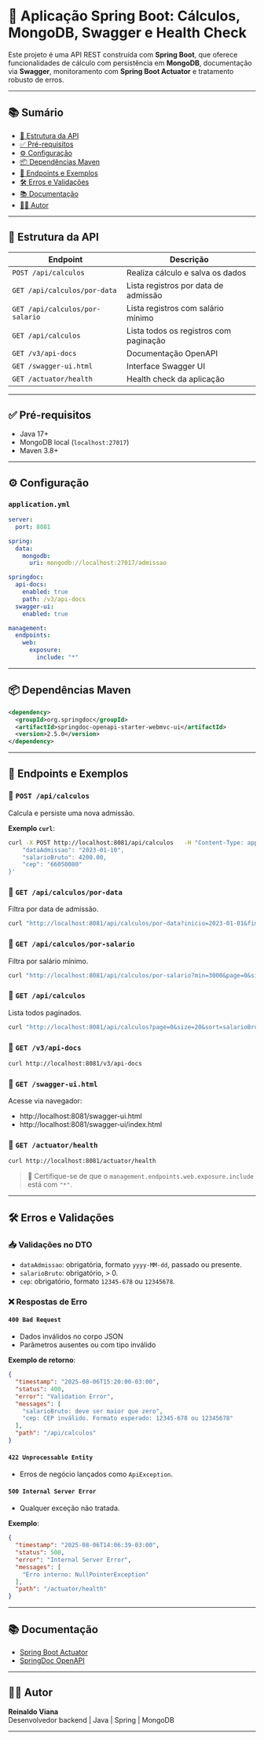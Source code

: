 # 🧮 Aplicação Spring Boot: Cálculos, MongoDB, Swagger e Health Check

Este projeto é uma API REST construída com **Spring Boot**, que oferece funcionalidades de cálculo com persistência em **MongoDB**, documentação via **Swagger**, monitoramento com **Spring Boot Actuator** e tratamento robusto de erros.

---

## 📚 Sumário

- [📁 Estrutura da API](#-estrutura-da-api)
- [✅ Pré-requisitos](#-pré-requisitos)
- [⚙️ Configuração](#️-configuração)
- [📦 Dependências Maven](#-dependências-maven)
- [📡 Endpoints e Exemplos](#-endpoints-e-exemplos)
- [🛠️ Erros e Validações](#️-erros-e-validações)
- [📚 Documentação](#-documentação)
- [👨‍💻 Autor](#-autor)

---

## 📁 Estrutura da API

| Endpoint | Descrição |
|---------|-----------|
| `POST /api/calculos` | Realiza cálculo e salva os dados |
| `GET /api/calculos/por-data` | Lista registros por data de admissão |
| `GET /api/calculos/por-salario` | Lista registros com salário mínimo |
| `GET /api/calculos` | Lista todos os registros com paginação |
| `GET /v3/api-docs` | Documentação OpenAPI |
| `GET /swagger-ui.html` | Interface Swagger UI |
| `GET /actuator/health` | Health check da aplicação |

---

## ✅ Pré-requisitos

- Java 17+
- MongoDB local (`localhost:27017`)
- Maven 3.8+

---

## ⚙️ Configuração

### `application.yml`

```yaml
server:
  port: 8081

spring:
  data:
    mongodb:
      uri: mongodb://localhost:27017/admissao

springdoc:
  api-docs:
    enabled: true
    path: /v3/api-docs
  swagger-ui:
    enabled: true

management:
  endpoints:
    web:
      exposure:
        include: "*"
```

---

## 📦 Dependências Maven

```xml
<dependency>
  <groupId>org.springdoc</groupId>
  <artifactId>springdoc-openapi-starter-webmvc-ui</artifactId>
  <version>2.5.0</version>
</dependency>
```

---

## 📡 Endpoints e Exemplos

### 🔹 `POST /api/calculos`

Calcula e persiste uma nova admissão.

**Exemplo `curl`**:

```bash
curl -X POST http://localhost:8081/api/calculos   -H "Content-Type: application/json"   -d '{
    "dataAdmissao": "2023-01-10",
    "salarioBruto": 4200.00,
    "cep": "66050080"
}'
```

### 🔹 `GET /api/calculos/por-data`

Filtra por data de admissão.

```bash
curl "http://localhost:8081/api/calculos/por-data?inicio=2023-01-01&fim=2024-01-01&page=0&size=5&sort=criadoEm,desc"
```

### 🔹 `GET /api/calculos/por-salario`

Filtra por salário mínimo.

```bash
curl "http://localhost:8081/api/calculos/por-salario?min=3000&page=0&size=10"
```

### 🔹 `GET /api/calculos`

Lista todos paginados.

```bash
curl "http://localhost:8081/api/calculos?page=0&size=20&sort=salarioBruto,desc"
```

### 🔹 `GET /v3/api-docs`

```bash
curl http://localhost:8081/v3/api-docs
```

### 🔹 `GET /swagger-ui.html`

Acesse via navegador:

- http://localhost:8081/swagger-ui.html
- http://localhost:8081/swagger-ui/index.html

### 🔹 `GET /actuator/health`

```bash
curl http://localhost:8081/actuator/health
```

> 🔄 Certifique-se de que o `management.endpoints.web.exposure.include` está com `"*"`.

---

## 🛠️ Erros e Validações

### 📥 Validações no DTO

- `dataAdmissao`: obrigatória, formato `yyyy-MM-dd`, passado ou presente.
- `salarioBruto`: obrigatório, > 0.
- `cep`: obrigatório, formato `12345-678` ou `12345678`.

### ❌ Respostas de Erro

#### `400 Bad Request`

- Dados inválidos no corpo JSON
- Parâmetros ausentes ou com tipo inválido

**Exemplo de retorno**:

```json
{
  "timestamp": "2025-08-06T15:20:00-03:00",
  "status": 400,
  "error": "Validation Error",
  "messages": [
    "salarioBruto: deve ser maior que zero",
    "cep: CEP inválido. Formato esperado: 12345-678 ou 12345678"
  ],
  "path": "/api/calculos"
}
```

#### `422 Unprocessable Entity`

- Erros de negócio lançados como `ApiException`.

#### `500 Internal Server Error`

- Qualquer exceção não tratada.

**Exemplo**:

```json
{
  "timestamp": "2025-08-06T14:06:39-03:00",
  "status": 500,
  "error": "Internal Server Error",
  "messages": [
    "Erro interno: NullPointerException"
  ],
  "path": "/actuator/health"
}
```

---

## 📚 Documentação

- [Spring Boot Actuator](https://docs.spring.io/spring-boot/docs/current/actuator-api/html/)
- [SpringDoc OpenAPI](https://springdoc.org/)

---

## 👨‍💻 Autor

**Reinaldo Viana**  
Desenvolvedor backend | Java | Spring | MongoDB

---